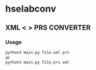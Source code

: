 # hselabconv  

## XML < > PRS CONVERTER  
### Usage  
`python3 main.py file.xml prs`  
or  
`python3 main.py file.prs xml` 
